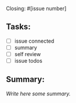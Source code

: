 <!--- Please crate an issue if this PR is not connected with anyone. --->

Closing: #[issue number]

**Tasks**:
---
* [ ] issue connected
* [ ] summary
* [ ] self review
* [ ] issue todos

**Summary**:
---
*Write here some summary.*
